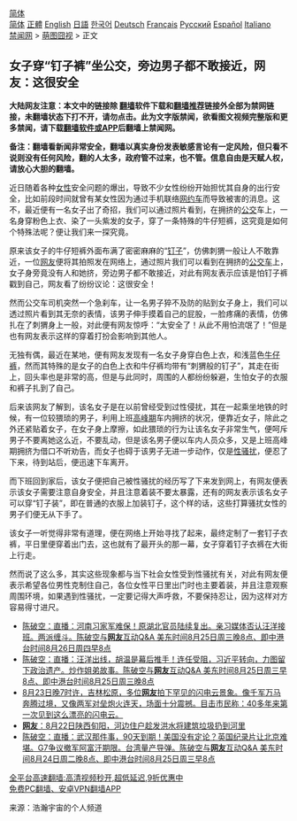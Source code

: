  <!-- 面包屑导航 --> <div class="breadcrumb"><!-- GTranslate: https://gtranslate.io/ -->  <div class="switcher notranslate">  <div class="selected">  <a href="#" onclick="return false;"> 简体</a>  </div>  <div class="option">  <a href="https://www.bannedbook.org" onclick="doGTranslate('zh-CN|zh-CN');jQuery('div.switcher div.selected a').html(jQuery(this).html());return false;" title="简体中文" class="nturl selected"> 简体</a>  <a href="https://www.bannedbook.org/zh-tw/" onclick="doGTranslate('zh-CN|zh-TW');jQuery('div.switcher div.selected a').html(jQuery(this).html());return false;" title="繁體中文" class="nturl"> 正體</a>  <a href="https://www.bannedbook.org/en/" onclick="doGTranslate('zh-CN|en');jQuery('div.switcher div.selected a').html(jQuery(this).html());return false;" title="English" class="nturl"> English</a>  <a href="https://www.bannedbook.org/ja/" onclick="doGTranslate('zh-CN|ja');jQuery('div.switcher div.selected a').html(jQuery(this).html());return false;" title="日本語" class="nturl"> 日語</a>  <a href="https://www.bannedbook.org/ko/" onclick="doGTranslate('zh-CN|ko');jQuery('div.switcher div.selected a').html(jQuery(this).html());return false;" title="한국어" class="nturl"> 한국어</a>  <a href="https://www.bannedbook.org/de/" onclick="doGTranslate('zh-CN|de');jQuery('div.switcher div.selected a').html(jQuery(this).html());return false;" title="Deutsch" class="nturl"> Deutsch</a>  <a href="https://www.bannedbook.org/fr/" onclick="doGTranslate('zh-CN|fr');jQuery('div.switcher div.selected a').html(jQuery(this).html());return false;" title="Français" class="nturl"> Français</a>  <a href="https://www.bannedbook.org/ru/" onclick="doGTranslate('zh-CN|ru');jQuery('div.switcher div.selected a').html(jQuery(this).html());return false;" title="Русский" class="nturl"> Русский</a>  <a href="https://www.bannedbook.org/es/" onclick="doGTranslate('zh-CN|es');jQuery('div.switcher div.selected a').html(jQuery(this).html());return false;" title="Español" class="nturl"> Español</a>  <a href="https://www.bannedbook.org/it/" onclick="doGTranslate('zh-CN|it');jQuery('div.switcher div.selected a').html(jQuery(this).html());return false;" title="Italiano" class="nturl"> Italiano</a>  </div>  </div>      <div class='breadcrumb-sub'><!-- Breadcrumb NavXT 6.3.0 --> <a href="https://www.bannedbook.org/" class="home">禁闻网</a> &gt; <a href="https://www.bannedbook.org/bnews/funmedia/" class="category">萌图囧视</a> &gt; 正文</div></div><h2>女子穿“钉子裤”坐公交，旁边男子都不敢接近，网友：这很安全</h2> <p class="notice"><b>大陆网友注意：本文中的链接除 <a href="https://github.com/bannedbook/fanqiang" >翻墙</a>软件下载和<a href="https://github.com/killgcd/justmysocks/blob/master/README.md">翻墙推荐</a>链接外全部为禁网链接，未翻墙状态下打不开，请勿点击。此为文字版禁闻，欲看图文视频完整版和更多禁闻，请下载<a href="https://github.com/bannedbook/fanqiang">翻墙软件或APP</a>后翻墙上禁闻网。</p><p>备注：翻墙看新闻非常安全，翻墙以真实身份发表敏感言论有一定风险，但只看不说则没有任何风险，翻的人太多，政府管不过来，也不管。信息自由是天赋人权，请放心大胆的翻墙。</b></p>  <div class="entry"> <p>近日随着各种<a href="https://www.bannedbook.org/bnews/tag/%e5%a5%b3%e6%80%a7/" class="st_tag internal_tag" rel="tag" title="标签 女性 下的日志">女性</a>安全问题的爆出，导致不少女性纷纷开始担忧其自身的出行安全，比如前段时间就曾有某女性因为通过手机联络<a href="https://www.bannedbook.org/bnews/tag/%e7%bd%91%e7%ba%a6%e8%bd%a6/" class="st_tag internal_tag" rel="tag" title="标签 网约车 下的日志">网约车</a>而导致被害的消息。这不，最近便有一名女子出了奇招，我们可以通过照片看到，在拥挤的<a href="https://www.bannedbook.org/bnews/tag/%E5%85%AC%E4%BA%A4/" class="st_tag internal_tag" rel="tag" title="标签 公交 下的日志">公交</a>车上，一名身穿粉色上衣、染了一头紫发的女子，穿了一条特殊的牛仔短裤，这究竟是如何个特殊法呢？便让我们来一探究竟。</p> <p>原来该女子的牛仔短裤外面布满了密密麻麻的“<a href="https://www.bannedbook.org/bnews/tag/%E9%92%89%E5%AD%90/" class="st_tag internal_tag" rel="tag" title="标签 钉子 下的日志">钉子</a>”，仿佛刺猬一般让人不敢靠近，一位<a href="https://www.bannedbook.org/bnews/tag/%e7%bd%91%e5%8f%8b/" class="st_tag internal_tag" rel="tag" title="标签 网友 下的日志">网友</a>便将其拍照发在网络上，通过照片我们可以看到在拥挤的<a href="https://www.bannedbook.org/bnews/tag/%e5%85%ac%e4%ba%a4%e8%bd%a6/" class="st_tag internal_tag" rel="tag" title="标签 公交车 下的日志">公交车</a>上，女子身旁竟没有人和她挤，旁边男子都不敢接近，对此有网友表示应该是怕钉子裤戳到自己，网友看了纷纷议论：这很安全！</p>  <p>然而公交车司机突然一个急刹车，让一名男子猝不及防的贴到女子身上，我们可以透过照片看到其无奈的表情，该男子伸手摸着自己的屁股，一脸疼痛的表情，仿佛扎在了刺猬身上一般，对此便有网友惊呼：“太安全了！从此不用怕流氓了！”但是也有网友表示这样的穿着打扮会影响到其他人。</p> <p>无独有偶，最近在某地，便有网友发现有一名女子身穿白色上衣，和浅蓝色<a href="https://www.bannedbook.org/bnews/tag/%e7%89%9b%e4%bb%94%e8%a3%a4/" class="st_tag internal_tag" rel="tag" title="标签 牛仔裤 下的日志">牛仔裤</a>，然而其特殊的是女子的白色上衣和牛仔裤均带有“刺猬般的钉子”，其走在街上，回头率也是非常的高，但是与此同时，周围的人都纷纷躲避，生怕女子的衣服和裤子扎到了自己。</p>  <p>后来该网友了解到，该名女子是在以前曾经受到过性侵扰，其在一起乘坐地铁的时候，有一位较猥琐的男子，利用上班<a href="https://www.bannedbook.org/bnews/tag/%E9%AB%98%E5%B3%B0%E6%9C%9F/" class="st_tag internal_tag" rel="tag" title="标签 高峰期 下的日志">高峰期</a>车内拥挤的状况，便靠近女子，除此之外还紧贴着女子，在女子身上摩擦，如此猥琐的行为让该名女子非常生气，便呵斥男子不要离她这么近，不要乱动，但是该名男子便以车内人员众多，又是上班高峰期拥挤为借口不听劝告，而女子也碍于该男子无进一步动作，仅是<a href="https://www.bannedbook.org/bnews/tag/%E6%80%A7%E9%AA%9A%E6%89%B0/" class="st_tag internal_tag" rel="tag" title="标签 性骚扰 下的日志">性骚扰</a>，便忍了下来，待到站后，便迅速下车离开。</p> <p>而下班回到家后，该女子便把自己被性骚扰的经历写了下来发到网上，有网友便表示该女子需要注意自身安全，并且注意着装不要太暴露，还有的网友表示该名女子可以穿“钉子装”，即在普通的衣服上加装钉子，这个样的话，这些打算骚扰女性的男子们便无从下手了。</p>  <p>该女子一听觉得非常有道理，便在网络上开始寻找了起来，最终定制了一套钉子衣裤，平日里便穿着出门去，这也就有了最开头的那一幕，女子穿着钉子衣裤在大街上行走。</p> <p>然而说了这么多，其实这些现象都与当下社会女性受到性骚扰有关，对此有网友便表示希望各位男性克制住自己，各位女性平日里出门时也主要着装，并且注意观察周围环境，如果遇到性骚扰，一定要记得大声呼救，不要保持忍让，因为这样对方容易得寸进尺。</p>  <ul class='op-related-articles' title='相关阅读'> <li><a href='https://www.bannedbook.org/bnews/bannedvideo/20210826/1613382.html' target='_blank'>陈破空：直播：河南习家军难保！原湖北官员陆续复出。亲习媒体否认汪洋接班。两派缠斗。陈破空与<b>网友</b>互动Q&A 美东时间8月25日周三晚8点、即中港台时间8月26日周四早8点</a></li> <li><a href='https://www.bannedbook.org/bnews/bannedvideo/20210825/1613009.html' target='_blank'>陈破空：直播：汪洋出线，胡温是幕后推手！连任受阻，习近平转向，力图留下政治遗产。炒作姐弟故事。陈破空与<b>网友</b>互动Q&A 美东时间8月25日周三早8点、即中港台时间8月25日周三晚8点</a></li> <li><a href='https://www.bannedbook.org/bnews/bannedvideo/20210825/1612810.html' target='_blank'>8月23日晚7时许，吉林松原，多位<b>网友</b>拍下罕见的闪电云景象。像千军万马奔腾过境，又像两军对垒炮火连天，场面十分震撼。目击市民称：40多年来第一次见到这么漂亮的闪电云。</a></li> <li><a href='https://www.bannedbook.org/bnews/bannedvideo/20210825/1612740.html' target='_blank'><b>网友</b>：8月22日陕西旬阳，河边住户趁发洪水将建筑垃圾扔到河里</a></li> <li><a href='https://www.bannedbook.org/bnews/bannedvideo/20210825/1612613.html' target='_blank'>陈破空：直播：武汉那件事，90天到期！美国没有定论？英国纪录片让北京难堪。G7争议撤军阿富汗期限。台湾量产导弹。陈破空与<b>网友</b>互动Q&A 美东时间8月24日周二晚8点、即中港台时间8月25日周三早8点</a></li> </ul> <p class="texttj"> <a href="https://github.com/bannedbook/fanqiang/wiki/V2ray%E6%9C%BA%E5%9C%BA" target="_blank">全平台高速翻墙:高清视频秒开,超低延迟,9折优惠中</a><br/> <a href="https://github.com/bannedbook/fanqiang/wiki/%E7%A6%81%E9%97%BB%E7%BD%91%E5%AE%89%E5%8D%93%E7%BF%BB%E5%A2%99%E6%96%B0%E9%97%BBAPP" target="_blank">免费PC翻墙、安卓VPN翻墙APP</a></p><p> 来源：浩瀚宇宙的个人频道 </p><a name='sharetosocial'></a>  <div style="margin-bottom:5px;padding-bottom:5px;clear:both"> <div id="archive-pix-1" class="banner-ads"> <!-- AuctionX Display platform tag START --> <div id="26318x728x90x621x_ADSLOT2" clicktrack="%%CLICK_URL_ESC%%"></div> <!-- AuctionX Display platform tag END --> </div> <div id="archive-pix-2" class="banner-ads"> <!-- AuctionX Display platform tag START --> <div id="26315x300x250x621x_ADSLOT2" clicktrack="%%CLICK_URL_ESC%%"></div> <!-- AuctionX Display platform tag END --> </div> </div>  <div id="archive-pix-1" class="banner-ads"> <!-- AuctionX Display platform tag START --> <div id="26318x728x90x621x_ADSLOT3" clicktrack="%%CLICK_URL_ESC%%"></div> <!-- AuctionX Display platform tag END --> </div> </div><!--END ENTRY--> 